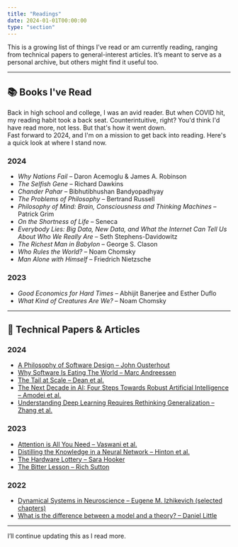 ```yaml
---
title: "Readings"
date: 2024-01-01T00:00:00
type: "section"
---
```


This is a growing list of things I’ve read or am currently reading, ranging from technical papers to general-interest articles. It’s meant to serve as a personal archive, but others might find it useful too.

---

## 📚 Books I've Read

Back in high school and college, I was an avid reader. But when COVID hit, my reading habit took a back seat. Counterintuitive, right? You'd think I'd have read more, not less. But that's how it went down.  
Fast forward to 2024, and I'm on a mission to get back into reading. Here's a quick look at where I stand now.

### 2024
- *Why Nations Fail* – Daron Acemoglu & James A. Robinson  
- *The Selfish Gene* – Richard Dawkins  
- *Chander Pahar* – Bibhutibhushan Bandyopadhyay  
- *The Problems of Philosophy* – Bertrand Russell  
- *Philosophy of Mind: Brain, Consciousness and Thinking Machines* – Patrick Grim  
- *On the Shortness of Life* – Seneca  
- *Everybody Lies: Big Data, New Data, and What the Internet Can Tell Us About Who We Really Are* – Seth Stephens-Davidowitz  
- *The Richest Man in Babylon* – George S. Clason  
- *Who Rules the World?* – Noam Chomsky  
- *Man Alone with Himself* – Friedrich Nietzsche  

### 2023
- *Good Economics for Hard Times* – Abhijit Banerjee and Esther Duflo  
- *What Kind of Creatures Are We?* – Noam Chomsky  

---

## 📄 Technical Papers & Articles

### 2024
- [A Philosophy of Software Design – John Ousterhout](https://web.stanford.edu/~ouster/cgi-bin/book.php)  
- [Why Software Is Eating The World – Marc Andreessen](https://a16z.com/2011/08/20/why-software-is-eating-the-world/)  
- [The Tail at Scale – Dean et al.](https://research.google/pubs/pub40801/)  
- [The Next Decade in AI: Four Steps Towards Robust Artificial Intelligence – Amodei et al.](https://arxiv.org/abs/2201.02199)  
- [Understanding Deep Learning Requires Rethinking Generalization – Zhang et al.](https://arxiv.org/abs/1611.03530)  

### 2023
- [Attention is All You Need – Vaswani et al.](https://arxiv.org/abs/1706.03762)  
- [Distilling the Knowledge in a Neural Network – Hinton et al.](https://arxiv.org/abs/1503.02531)  
- [The Hardware Lottery – Sara Hooker](https://arxiv.org/abs/2009.06489)  
- [The Bitter Lesson – Rich Sutton](http://www.incompleteideas.net/IncIdeas/BitterLesson.html)  

### 2022
- [Dynamical Systems in Neuroscience – Eugene M. Izhikevich (selected chapters)](https://www.izhikevich.org/publications/dsn.pdf)  
- [What is the difference between a model and a theory? – Daniel Little](https://understandingsociety.blogspot.com/2019/04/what-is-difference-between-model-and.html)  


---

I’ll continue updating this as I read more.
